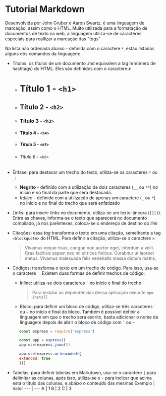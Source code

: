 # Tutorial Markdown

Desenvolvida por John Gruber e Aaron Swartz, é uma linguagem de marcação, assim como o HTML. Muito utilizada para a formatação de documentos de texto na web, a linguagem utiliza-se de caracteres especiais para reallizar a marcação das "_tags_"

Na lista não ordenada abaixo - definida com o caractere ``*``, estão listados alguns dos comandos da linguagem:

* Títulos: os títulos de um documento .md equivalem a tag h(número de hashtags) do HTML. Eles são definidos com o caractere ``#``
    - # Título 1 - ``<h1>``
    - ## Título 2 - ``<h2>``
    - ### Título 3 - ``<h3>``
    - #### Título 4 - ``<h4>``
    - ##### Título 5 - ``<h5>``
    - ###### Título 6 - ``<h6>``

* Ênfase: para destacar um trecho do texto, utiliza-se os caracteres ``*`` ou ``_``:
    - **Negrito** - definido com a utilização de dois caracteres (``__`` ou ``**``) no início e no final da parte que será destacada.
    - *Itálico* - definido com a utilização de apenas um caractere (``_`` ou ``*``) no início e no final do trecho que será enfatizado

* *Links*: para inserir *links* no documento, utiliza-se um texto-âncora (``[]()``). Entre as chaves, informa-se o texto que aparecerá no documento compilado, já nos parênteses, coloca-se o endereço de destino do *link* 

* Citações: essa *tag* transforma o texto em uma citação, semelhante a tag ``<blockquote>`` do HTML. Para definir a citação, utiliza-se o caractere `>`: 
    > Vivamus neque risus, congue non auctor eget, interdum a velit. Cras facilisis sapien nec mi ultrices finibus. Curabitur ut laoreet metus. Vivamus malesuada felis venenatis massa dictum mattis.

* Códigos: transforma o texto em um trecho de código. Para isso, usa-se o caractere `` ` ``. Existem duas formas de definir trechos de código:
    - Inline: utiliza-se dois caracteres `` ` `` no início e final do trecho 
        > Para instalar as dependências dessa aplicação execute ``npm install``
    - Bloco: para definir um bloco de código, utiliza-se três caracteres `` ` `` ou `` ~ `` no início e final do bloco. Também é possível definir a linguagem em que o trecho será escrito, basta adicionar o nome da linguagem depois de abrir o bloco de código com `` ` `` ou `` ~ ``
     ~~~javascript
        const express = require('express')

        const app = express()
        app.use(express.json())

        app.use(express.urlencoded({
        extended: true
        }))
    ~~~

* Tabelas: para definir tabelas em Markdown, usa-se o caractere ``|`` para delimitar as colunas, após isso, utiliza-se o ``-`` para indicar que acima está o título das colunas, e abaixo o conteúdo das mesmas
 Exemplo | Valor 
 --- | ---
 A | 1 
 B | 2 
 C | 3 